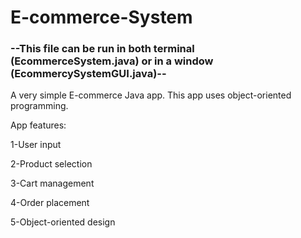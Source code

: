 # E-commerce-System

### --This file can be run in both terminal (EcommerceSystem.java) or in a window (EcommercySystemGUI.java)--

A very simple E-commerce Java app. This app uses object-oriented programming.

App features:

1-User input

2-Product selection

3-Cart management

4-Order placement

5-Object-oriented design


